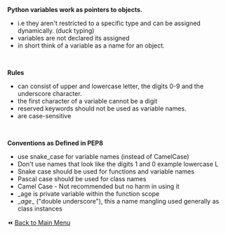 &nbsp;

**Python variables work as pointers to objects.**

   - i.e  they aren't restricted to a specific type and can be assigned dynamically. (duck typing)
   - variables are not declared its assigned
   - in short think of a variable as a name for an object.

&nbsp;

**Rules**

   - can consist of upper and lowercase letter, the digits 0-9 and the underscore character.
   - the first character of a variable cannot be a digit
   - reserved keywords should not be used as variable names.
   - are case-sensitive

&nbsp;

**Conventions as Defined in PEP8**

   - use snake_case for variable names (instead of CamelCase)
   - Don't use names that look like the digits 1 and 0 example lowercase L
   - Snake case should be used for functions and variable names
   - Pascal case should be used for class names 
   - Camel Case - Not recommended but no harm in using it
   - _age is private variable within the function scope
   - \__age__ ("double underscore"), this a name mangling used generally as class instances


:rewind: [Back to Main Menu](https://github.com/kumar1987an/Python_Sept2021_Tutorials/blob/root/README.md)
